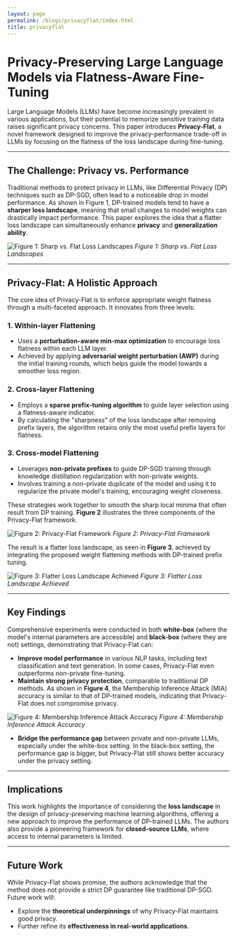 ```yaml
---
layout: page
permalink: /blogs/privacyflat/index.html
title: privacyflat
---
```


# Privacy-Preserving Large Language Models via Flatness-Aware Fine-Tuning

Large Language Models (LLMs) have become increasingly prevalent in various applications, but their potential to memorize sensitive training data raises significant privacy concerns. This paper introduces **Privacy-Flat**, a novel framework designed to improve the privacy-performance trade-off in LLMs by focusing on the flatness of the loss landscape during fine-tuning.

---

## The Challenge: Privacy vs. Performance

Traditional methods to protect privacy in LLMs, like Differential Privacy (DP) techniques such as DP-SGD, often lead to a noticeable drop in model performance. As shown in Figure 1, DP-trained models tend to have a **sharper loss landscape**, meaning that small changes to model weights can drastically impact performance. This paper explores the idea that a flatter loss landscape can simultaneously enhance **privacy** and **generalization ability**.

![Figure 1: Sharp vs. Flat Loss Landscapes](https://tiejin98.github.io/blog_image/privacy_flat/fig1.png)
*Figure 1: Sharp vs. Flat Loss Landscapes*

---

## Privacy-Flat: A Holistic Approach

The core idea of Privacy-Flat is to enforce appropriate weight flatness through a multi-faceted approach. It innovates from three levels:

### 1. Within-layer Flattening
- Uses a **perturbation-aware min-max optimization** to encourage loss flatness within each LLM layer.
- Achieved by applying **adversarial weight perturbation (AWP)** during the initial training rounds, which helps guide the model towards a smoother loss region.

### 2. Cross-layer Flattening
- Employs a **sparse prefix-tuning algorithm** to guide layer selection using a flatness-aware indicator.
- By calculating the "sharpness" of the loss landscape after removing prefix layers, the algorithm retains only the most useful prefix layers for flatness.

### 3. Cross-model Flattening
- Leverages **non-private prefixes** to guide DP-SGD training through knowledge distillation regularization with non-private weights.
- Involves training a non-private duplicate of the model and using it to regularize the private model's training, encouraging weight closeness.

These strategies work together to smooth the sharp local minima that often result from DP training. **Figure 2** illustrates the three components of the Privacy-Flat framework.

![Figure 2: Privacy-Flat Framework](https://tiejin98.github.io/blog_image/privacy_flat/fig2.png)
*Figure 2: Privacy-Flat Framework*

The result is a flatter loss landscape, as seen in **Figure 3**, achieved by integrating the proposed weight flattening methods with DP-trained prefix tuning.

![Figure 3: Flatter Loss Landscape Achieved](https://tiejin98.github.io/blog_image/privacy_flat/fig3.png)
*Figure 3: Flatter Loss Landscape Achieved*

---

## Key Findings

Comprehensive experiments were conducted in both **white-box** (where the model's internal parameters are accessible) and **black-box** (where they are not) settings, demonstrating that Privacy-Flat can:

- **Improve model performance** in various NLP tasks, including text classification and text generation. In some cases, Privacy-Flat even outperforms non-private fine-tuning.
- **Maintain strong privacy protection**, comparable to traditional DP methods. As shown in **Figure 4**, the Membership Inference Attack (MIA) accuracy is similar to that of DP-trained models, indicating that Privacy-Flat does not compromise privacy.

![Figure 4: Membership Inference Attack Accuracy](https://tiejin98.github.io/blog_image/privacy_flat/fig4.png)
*Figure 4: Membership Inference Attack Accuracy*

- **Bridge the performance gap** between private and non-private LLMs, especially under the white-box setting. In the black-box setting, the performance gap is bigger, but Privacy-Flat still shows better accuracy under the privacy setting.

---

## Implications

This work highlights the importance of considering the **loss landscape** in the design of privacy-preserving machine learning algorithms, offering a new approach to improve the performance of DP-trained LLMs. The authors also provide a pioneering framework for **closed-source LLMs**, where access to internal parameters is limited.

---

## Future Work

While Privacy-Flat shows promise, the authors acknowledge that the method does not provide a strict DP guarantee like traditional DP-SGD. Future work will:
- Explore the **theoretical underpinnings** of why Privacy-Flat maintains good privacy.
- Further refine its **effectiveness in real-world applications**.
